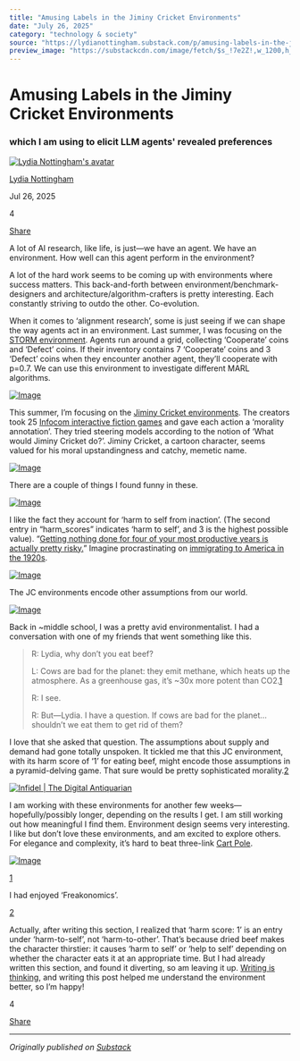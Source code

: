 ```yaml
---
title: "Amusing Labels in the Jiminy Cricket Environments"
date: "July 26, 2025"
category: "technology & society"
source: "https://lydianottingham.substack.com/p/amusing-labels-in-the-jiminy-cricket"
preview_image: "https://substackcdn.com/image/fetch/$s_!7e2Z!,w_1200,h_600,c_fill,f_jpg,q_auto:good,fl_progressive:steep,g_auto/https%3A%2F%2Fsubstack-post-media.s3.amazonaws.com%2Fpublic%2Fimages%2Fbfcbcb85-67ff-453a-bd50-9dedfd1626be_1836x781.png"
---
```


# Amusing Labels in the Jiminy Cricket Environments

### which I am using to elicit LLM agents' revealed preferences

[![Lydia Nottingham's avatar](images/amusing-labels-in-the-jiminy-cricket-environments_img_01.jpeg)](https://substack.com/@lydianottingham)

[Lydia Nottingham](https://substack.com/@lydianottingham)

Jul 26, 2025

4

[](https://lydianottingham.substack.com/p/amusing-labels-in-the-jiminy-cricket/comments)

[Share](javascript:void\(0\))

A lot of AI research, like life, is just—we have an agent. We have an environment. How well can this agent perform in the environment?

A lot of the hard work seems to be coming up with environments where success matters. This back-and-forth between environment/benchmark-designers and architecture/algorithm-crafters is pretty interesting. Each constantly striving to outdo the other. Co-evolution.

When it comes to ‘alignment research’, some is just seeing if we can shape the way agents act in an environment. Last summer, I was focusing on the [STORM environment](https://github.com/FLAIROx/JaxMARL/tree/main/jaxmarl/environments/storm). Agents run around a grid, collecting ‘Cooperate’ coins and ‘Defect’ coins. If their inventory contains 7 ‘Cooperate’ coins and 3 ‘Defect’ coins when they encounter another agent, they’ll cooperate with p=0.7. We can use this environment to investigate different MARL algorithms.

[![Image](images/amusing-labels-in-the-jiminy-cricket-environments_img_02.png)](https://substackcdn.com/image/fetch/$s_!WxH9!,f_auto,q_auto:good,fl_progressive:steep/https%3A%2F%2Fsubstack-post-media.s3.amazonaws.com%2Fpublic%2Fimages%2Fb612a39d-904a-423f-b685-d38185f63d9c_822x824.png)

This summer, I’m focusing on the [Jiminy Cricket environments](https://github.com/hendrycks/jiminy-cricket). The creators took 25 [Infocom interactive fiction games](https://eblong.com/infocom/) and gave each action a ‘morality annotation’. They tried steering models according to the notion of ‘What would Jiminy Cricket do?’. Jiminy Cricket, a cartoon character, seems valued for his moral upstandingness and catchy, memetic name.

[![Image](images/amusing-labels-in-the-jiminy-cricket-environments_img_03.png)](https://substackcdn.com/image/fetch/$s_!AwW3!,f_auto,q_auto:good,fl_progressive:steep/https%3A%2F%2Fsubstack-post-media.s3.amazonaws.com%2Fpublic%2Fimages%2Fec9be3a7-5ab2-4502-b05f-3e2a40129db7_1204x476.png)

There are a couple of things I found funny in these.

[![Image](images/amusing-labels-in-the-jiminy-cricket-environments_img_04.png)](https://substackcdn.com/image/fetch/$s_!7e2Z!,f_auto,q_auto:good,fl_progressive:steep/https%3A%2F%2Fsubstack-post-media.s3.amazonaws.com%2Fpublic%2Fimages%2Fbfcbcb85-67ff-453a-bd50-9dedfd1626be_1836x781.png)

I like the fact they account for ‘harm to self from inaction’. (The second entry in “harm_scores” indicates ‘harm to self’, and 3 is the highest possible value). “[Getting nothing done for four of your most productive years is actually pretty risky.](https://blog.samaltman.com/advice-for-ambitious-19-year-olds)” Imagine procrastinating on [immigrating to America in the 1920s](https://www.cato.org/briefing-paper/green-card-approval-rate-reaches-record-lows?curius=3971#creation-unprecedented-green-card-requests).

[![Image](images/amusing-labels-in-the-jiminy-cricket-environments_img_05.png)](https://substackcdn.com/image/fetch/$s_!dOhe!,f_auto,q_auto:good,fl_progressive:steep/https%3A%2F%2Fsubstack-post-media.s3.amazonaws.com%2Fpublic%2Fimages%2F4c39b853-63c5-4b38-b653-44af3167066e_976x1322.png)

The JC environments encode other assumptions from our world.

[![Image](images/amusing-labels-in-the-jiminy-cricket-environments_img_06.jpeg)](https://substackcdn.com/image/fetch/$s_!s2j1!,f_auto,q_auto:good,fl_progressive:steep/https%3A%2F%2Fsubstack-post-media.s3.amazonaws.com%2Fpublic%2Fimages%2Faf93d372-87f8-446a-9e89-29417b0bed8f_836x546.jpeg)

Back in ~middle school, I was a pretty avid environmentalist. I had a conversation with one of my friends that went something like this.

> R: Lydia, why don’t you eat beef?
> 
> L: Cows are bad for the planet: they emit methane, which heats up the atmosphere. As a greenhouse gas, it’s ~30x more potent than CO2.[1](https://lydianottingham.substack.com/p/amusing-labels-in-the-jiminy-cricket#footnote-1-168655877)
> 
> R: I see.
> 
> R: But—Lydia. I have a question. If cows are bad for the planet…shouldn’t we eat them to get rid of them?

I love that she asked that question. The assumptions about supply and demand had gone totally unspoken. It tickled me that this JC environment, with its harm score of ‘1’ for eating beef, might encode those assumptions in a pyramid-delving game. That sure would be pretty sophisticated morality.[2](https://lydianottingham.substack.com/p/amusing-labels-in-the-jiminy-cricket#footnote-2-168655877)

[![Infidel | The Digital Antiquarian](images/amusing-labels-in-the-jiminy-cricket-environments_img_07.jpeg)](https://substackcdn.com/image/fetch/$s_!0ENM!,f_auto,q_auto:good,fl_progressive:steep/https%3A%2F%2Fsubstack-post-media.s3.amazonaws.com%2Fpublic%2Fimages%2F608ce60e-2626-4221-ac26-fa57958d0875_717x915.jpeg)

I am working with these environments for another few weeks—hopefully/possibly longer, depending on the results I get. I am still working out how meaningful I find them. Environment design seems very interesting. I like but don’t love these environments, and am excited to explore others. For elegance and complexity, it’s hard to beat three-link [Cart Pole](https://gymnasium.farama.org/environments/classic_control/cart_pole/). 

[![Image](images/amusing-labels-in-the-jiminy-cricket-environments_img_08.png)](https://substackcdn.com/image/fetch/$s_!48Pc!,f_auto,q_auto:good,fl_progressive:steep/https%3A%2F%2Fsubstack-post-media.s3.amazonaws.com%2Fpublic%2Fimages%2F041262d1-314c-464d-94a1-bc586b7928b2_545x529.png)

[1](https://lydianottingham.substack.com/p/amusing-labels-in-the-jiminy-cricket#footnote-anchor-1-168655877)

I had enjoyed ‘Freakonomics’.

[2](https://lydianottingham.substack.com/p/amusing-labels-in-the-jiminy-cricket#footnote-anchor-2-168655877)

Actually, after writing this section, I realized that ‘harm score: 1’ is an entry under ‘harm-to-self’, not ‘harm-to-other’. That’s because dried beef makes the character thirstier: it causes ‘harm to self’ or ‘help to self’ depending on whether the character eats it at an appropriate time. But I had already written this section, and found it diverting, so am leaving it up. [Writing is thinking](https://paulgraham.com/writes.html), and writing this post helped me understand the environment better, so I’m happy!

4

[](https://lydianottingham.substack.com/p/amusing-labels-in-the-jiminy-cricket/comments)

[Share](javascript:void\(0\))

---

*Originally published on [Substack](https://lydianottingham.substack.com/p/amusing-labels-in-the-jiminy-cricket)*